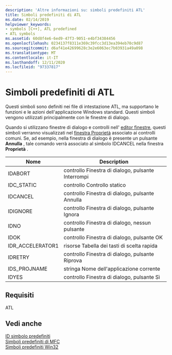 ```yaml
---
description: 'Altre informazioni su: simboli predefiniti ATL'
title: Simboli predefiniti di ATL
ms.date: 02/14/2019
helpviewer_keywords:
- symbols [C++], ATL predefined
- ATL symbols
ms.assetid: 60d8f4e6-6ed9-47f3-9051-e4bf34384456
ms.openlocfilehash: 0234137f8311e369c39fcc3d13ea394eb70c9d87
ms.sourcegitcommit: d6af41e42699628c3e2e6063ec7b03931a49a098
ms.translationtype: MT
ms.contentlocale: it-IT
ms.lasthandoff: 12/11/2020
ms.locfileid: "97337817"
---
```

# <a name="atl-predefined-symbols"></a>Simboli predefiniti di ATL

Questi simboli sono definiti nei file di intestazione ATL, ma supportano le funzioni e le azioni dell'applicazione Windows standard. Questi simboli vengono utilizzati principalmente con le finestre di dialogo.

Quando si utilizzano finestre di dialogo e controlli nell' [editor finestre](dialog-editor.md), questi simboli verranno visualizzati nel [finestra Proprietà](/visualstudio/ide/reference/properties-window) associato ai controlli comuni. Se, ad esempio, nella finestra di dialogo è presente un pulsante **Annulla** , tale comando verrà associato al simbolo IDCANCEL nella finestra **Proprietà** .

|Nome|Description|
|-|-|
|IDABORT|controllo Finestra di dialogo, pulsante Interrompi|
|IDC_STATIC|controllo Controllo statico|
|IDCANCEL|controllo Finestra di dialogo, pulsante Annulla|
|IDIGNORE|controllo Finestra di dialogo, pulsante Ignora|
|IDNO|controllo Finestra di dialogo, nessun pulsante|
|IDOK|controllo Finestra di dialogo, pulsante OK|
|IDR_ACCELERATOR1|risorse Tabella dei tasti di scelta rapida|
|IDRETRY|controllo Finestra di dialogo, pulsante Riprova|
|IDS_PROJNAME|stringa Nome dell'applicazione corrente|
|IDYES|controllo Finestra di dialogo, pulsante Sì|

## <a name="requirements"></a>Requisiti

ATL

## <a name="see-also"></a>Vedi anche

[ID simbolo predefiniti](predefined-symbol-ids.md)<br/>
[Simboli predefiniti di MFC](mfc-predefined-symbols.md)<br/>
[Simboli predefiniti Win32](win32-predefined-symbols.md)<br/>
